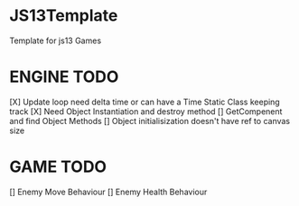 # JS13Template

Template for js13 Games

# ENGINE TODO

[X] Update loop need delta time or can have a Time Static Class keeping track
[X] Need Object Instantiation and destroy method
[] GetCompenent and find Object Methods
[] Object initialisization doesn't have ref to canvas size

# GAME TODO

[] Enemy Move Behaviour
[] Enemy Health Behaviour
